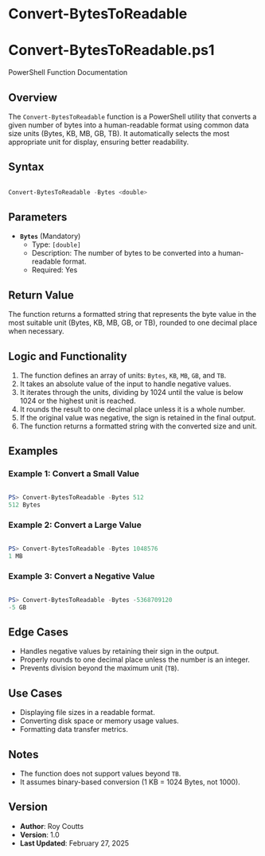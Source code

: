 # Convert-BytesToReadable

# Convert-BytesToReadable.ps1

PowerShell Function Documentation

## Overview
The `Convert-BytesToReadable` function is a PowerShell utility that converts a given number of bytes into a human-readable format using common data size units (Bytes, KB, MB, GB, TB). It automatically selects the most appropriate unit for display, ensuring better readability.

## Syntax
```powershell

Convert-BytesToReadable -Bytes <double>
```

## Parameters
- **`Bytes`** (Mandatory)  
  - Type: `[double]`  
  - Description: The number of bytes to be converted into a human-readable format.
  - Required: Yes

## Return Value
The function returns a formatted string that represents the byte value in the most suitable unit (Bytes, KB, MB, GB, or TB), rounded to one decimal place when necessary.

## Logic and Functionality
1. The function defines an array of units: `Bytes`, `KB`, `MB`, `GB`, and `TB`.
2. It takes an absolute value of the input to handle negative values.
3. It iterates through the units, dividing by 1024 until the value is below 1024 or the highest unit is reached.
4. It rounds the result to one decimal place unless it is a whole number.
5. If the original value was negative, the sign is retained in the final output.
6. The function returns a formatted string with the converted size and unit.

## Examples
### Example 1: Convert a Small Value
```powershell

PS> Convert-BytesToReadable -Bytes 512
512 Bytes
```

### Example 2: Convert a Large Value
```powershell

PS> Convert-BytesToReadable -Bytes 1048576
1 MB
```

### Example 3: Convert a Negative Value
```powershell

PS> Convert-BytesToReadable -Bytes -5368709120
-5 GB
```

## Edge Cases
- Handles negative values by retaining their sign in the output.
- Properly rounds to one decimal place unless the number is an integer.
- Prevents division beyond the maximum unit (`TB`).

## Use Cases
- Displaying file sizes in a readable format.
- Converting disk space or memory usage values.
- Formatting data transfer metrics.

## Notes
- The function does not support values beyond `TB`.
- It assumes binary-based conversion (1 KB = 1024 Bytes, not 1000).

## Version
- **Author**: Roy Coutts
- **Version**: 1.0
- **Last Updated**: February 27, 2025

